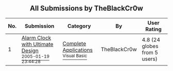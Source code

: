 ﻿<div align="center">

## All Submissions by TheBlackCr0w

</div>

No.  | Submission | Category | By   | User Rating
---- | ---------- | -------- | ---- | -----------
1 | [Alarm Clock with Ultimate Design<br /><sup>2005-01-19 23:44:28</sup>](https://github.com/Planet-Source-Code/theblackcr0w-alarm-clock-with-ultimate-design__1-58985) | [Complete Applications<br /><sup>Visual Basic</sup>](../ByCategory/complete-applications__1-27.md) | TheBlackCr0w | 4.8 (24 globes from 5 users)
